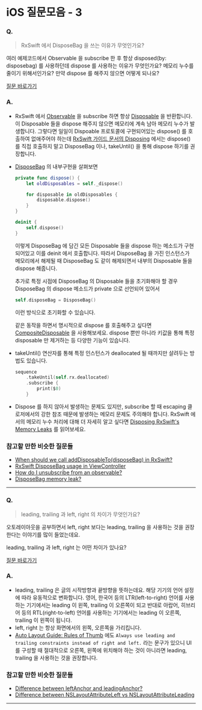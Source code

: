 # iOS 질문모음 - 3

### Q.

> RxSwift 에서 DisposeBag 을 쓰는 이유가 무엇인가요?

여러 예제코드에서 Observable 을 subscribe 한 후 항상 disposed(by: disposebag) 를 사용하던데 dispose 를 사용하는 이유가 무엇인가요? 메모리 누수를 줄이기 위해서인가요? 만약 dispose 를 해주지 않으면 어떻게 되나요?

[질문 바로가기](https://yagom.net/forums/topic/rxswift-disposebag을-써야하는-이유/)

### A.

* RxSwift 에서 [Observable](https://github.com/ReactiveX/RxSwift/blob/master/RxSwift/Observable.swift) 을 subscribe 하면 항상 [Disposable](https://github.com/ReactiveX/RxSwift/blob/master/RxSwift/Disposable.swift) 을 반환합니다. 이 Disposable 들을 dispose 해주지 않으면 메모리에 계속 남아 메모리 누수가 발생합니다. 그렇다면 일일이 Dispoable 프로토콜에 구현되어있는 dispose() 를 호출하여 없애주어야 하는데 [RxSwift 가이드 문서의 Disposing](https://github.com/ReactiveX/RxSwift/blob/master/Documentation/GettingStarted.md#disposing) 에서는 dispose() 를 직접 호출하지 말고 DisposeBag 이나, takeUntil() 을 통해 dispose 하기를 권장합니다.

* [DisposeBag](https://github.com/ReactiveX/RxSwift/blob/master/RxSwift/Disposables/DisposeBag.swift) 의 내부구현을 살펴보면

  ```swift
  private func dispose() {
      let oldDisposables = self._dispose()
  
      for disposable in oldDisposables {
          disposable.dispose()
      }
  }
  
  deinit {
      self.dispose()
  }
  ```

  이렇게 DisposeBag 에 담긴 모든 Disposable 들을 dispose 하는 메소드가 구현되어있고 이를 deinit 에서 호출합니다. 따라서 DisposeBag 을 가진 인스턴스가 메모리에서 해제될 때 DisposeBag 도 같이 해제되면서 내부의 Disposable 들을 dispose 해줍니다.

  추가로 특정 시점에 DisposeBag 의 Disposable 들을 초기화해야 할 경우 DisposeBag 의 dispose 메소드가 private 으로 선언되어 있어서

  ```swift
  self.disposeBag = DisposeBag()
  ```

  이런 방식으로 초기화할 수 있습니다. 

  같은 동작을 하면서 명시적으로 dispose 를 호출해주고 싶다면 [CompositeDisposable](https://github.com/ReactiveX/RxSwift/blob/master/RxSwift/Disposables/CompositeDisposable.swift) 을 사용해보세요. dispose 뿐만 아니라 키값을 통해 특정 disposable 만 제거하는 등 다양한 기능이 있습니다.

* takeUntil() 연산자를 통해 특정 인스턴스가 deallocated 될 때까지만 살려두는 방법도 있습니다.

  ```swift
  sequence
      .takeUntil(self.rx.deallocated)
      .subscribe {
          print($0)
      }
  ```

* Dispose 를 하지 않아서 발생하는 문제도 있지만, subscribe 할 때 escaping 클로저에서의 강한 참조 때문에 발생하는 메모리 문제도 주의해야 합니다. RxSwift 에서의 메모리 누수 처리에 대해 더 자세히 알고 싶다면 [Disposing RxSwift's Memory Leaks](https://medium.com/gett-engineering/disposing-rxswifts-memory-leaks-6ceb73162170) 를 읽어보세요.

### 참고할 만한 비슷한 질문들

* [When should we call addDisposableTo(disposeBag) in RxSwift?](https://stackoverflow.com/questions/37724766/when-should-we-call-adddisposabletodisposebag-in-rxswift)
* [RxSwift DisposeBag usage in ViewController](https://stackoverflow.com/questions/55028020/rxswift-disposebag-usage-in-viewcontroller)
* [How do I unsubscribe from an observable?](https://stackoverflow.com/questions/39458195/how-do-i-unsubscribe-from-an-observable)
* [DisposeBag memory leak?](https://stackoverflow.com/questions/44296776/disposebag-memory-leak)

-----

### Q.

> leading, trailing 과 left, right 의 차이가 무엇인가요?

오토레이아웃을 공부하면서 left, right 보다는 leading, trailing 을 사용하는 것을 권장한다는 이야기를 많이 들었는데요.

leading, trailing 과 left, right 는 어떤 차이가 있나요?

[질문 바로가기](https://yagom.net/forums/topic/leading-trailing과-left-right/)

### A.

* leading, trailing 은 글의 시작방향과 끝방향을 뜻하는데요. 해당 기기의 언어 설정에 따라 유동적으로 변화합니다. 영어, 한국어 등의 LTR(left-to-right) 언어를 사용하는 기기에서는 leading 이 왼쪽, trailing 이 오른쪽이 되고 반대로 아랍어, 히브리어 등의 RTL(right-to-left) 언어를 사용하는 기기에서는 leading 이 오른쪽, trailing 이 왼쪽이 됩니다.
* left, right 는 항상 화면에서의 왼쪽, 오른쪽을 가리킵니다.
* [Auto Layout Guide: Rules of Thumb](https://developer.apple.com/library/archive/documentation/UserExperience/Conceptual/AutolayoutPG/WorkingwithConstraintsinInterfaceBuidler.html#//apple_ref/doc/uid/TP40010853-CH10-SW7) 에도 `Always use leading and trailing constraints instead of right and left.` 라는 문구가 있으니 UI 를 구성할 때 절대적으로 오른쪽, 왼쪽에 위치해야 하는 것이 아니라면 leading, trailing 을 사용하는 것을 권장합니다.

### 참고할 만한 비슷한 질문들

* [Difference between leftAnchor and leadingAnchor?](https://stackoverflow.com/questions/32981532/difference-between-leftanchor-and-leadinganchor/32981750)
* [Difference between NSLayoutAttributeLeft vs NSLayoutAttributeLeading](https://stackoverflow.com/questions/19971508/difference-between-nslayoutattributeleft-vs-nslayoutattributeleading)

-----

